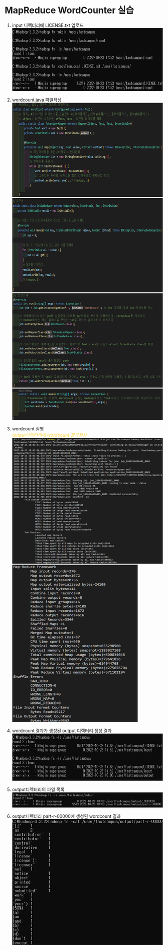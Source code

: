 # MapReduce WordCounter 실습
1. input 디렉터리에 LICENSE.txt 업로드  
<img src="img/wordcount실습-%20라이센스파일copytolocal%20명령창.png" width = "600" height = "200"></img>  

2. wordcount.java 파일작성  
<img src="img/wordcount실습-%20맵퍼%20java.png" width = "600" height = "300"></img>   
<img src="img/wordcount실습-%20리듀서%20java.png" width = "600" height = "300"></img>   
<img src="img/wordcount실습-%20드라이버%20java.png" width = "600" height = "300"></img>   
<img src="img/wordcount실습-%20메인%20java.png" width = "500" height = "100"></img>  

3. wordcount 실행  
<span style="color:#ffd33d">*output디렉터리에 wordcount 결과생성*</span>  
<img src="img/java%20wordcount%20실행1.png" width = "500" height = "400"></img>  
<img src="img/java%20wordcount%20실행2.png" width = "400" height = "500"></img>

4. wordcount 결과가 생성된 output 디렉터리 생성 결과  
<img src="img/wordcount실습-%20output%20파일%20생성%20명령창.png" width = "500" height = "150"></img>

5. output디렉터리의 파일 목록  
<img src="img/wordcount실습-%20결과%20명령창.png" width = "600" ></img>

6. output디렉터리 part-r-00000에 생성된 wordcount 결과  
<img src="img/wordcount실습-%20wordcount결과%20명령창.png" width = "500" height = "400"></img>